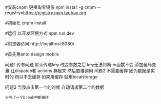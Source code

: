 #安装cnpm 更换淘宝镜像
npm install -g cnpm --registry=https://registry.npm.taobao.org

#初始化
cnpm install

#运行 以开发环境方式
npm run dev

#浏览器访问
http://localhost:8080/

#首先用antd design mobile

问题1  传参问题 默认传递key 改变参数之后 key无法判断  =>函数不变 添加全局变量  让dispatch和 actions 存起来 然后直接调用
问题2   不需要缓存 因为数据是实时的  所以不去缓存 如果用缓存 就用localstorage

问题3  当我点击第一个的时候  自动请求第二个的数据  
```
少写了一个break中断循环
```
